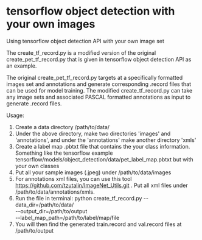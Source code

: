 # tensorflow object detection with your own images
Using tensorflow object detection API with your own image set

The create_tf_record.py is a modified version of the original create_pet_tf_record.py that is given in tensorflow object detection API as an example. 

The original create_pet_tf_record.py targets at a specifically formatted images set and annotations and generate corresponding .record files that can be used for model training. The modified create_tf_record.py can take any image sets and associated PASCAL formatted annotations as input to generate .record files. 

Usage: 

1. Create a data directory /path/to/data/
2. Under the above directory, make two directories 'images' and 'annotations', and under the 'annotations' make another directory 'xmls'
3. Create a label map .pbtxt file that contains the your class information. Something like the tensorflow example tensorflow/models/object_detection/data/pet_label_map.pbtxt but with your own classes
4. Put all your sample images (.jpeg) under /path/to/data/images
5. For annotations xml files, you can use this tool https://github.com/tzutalin/ImageNet_Utils.git . Put all xml files under /path/to/data/annotations/xmls.
6. Run the file in terminal: python create_tf_record.py --data_dir=/path/to/data/ \
                                                        --output_dir=/path/to/output \
                                                        --label_map_path=/path/to/label/map/file
7. You will then find the generated train.record and val.record files at /path/to/output
